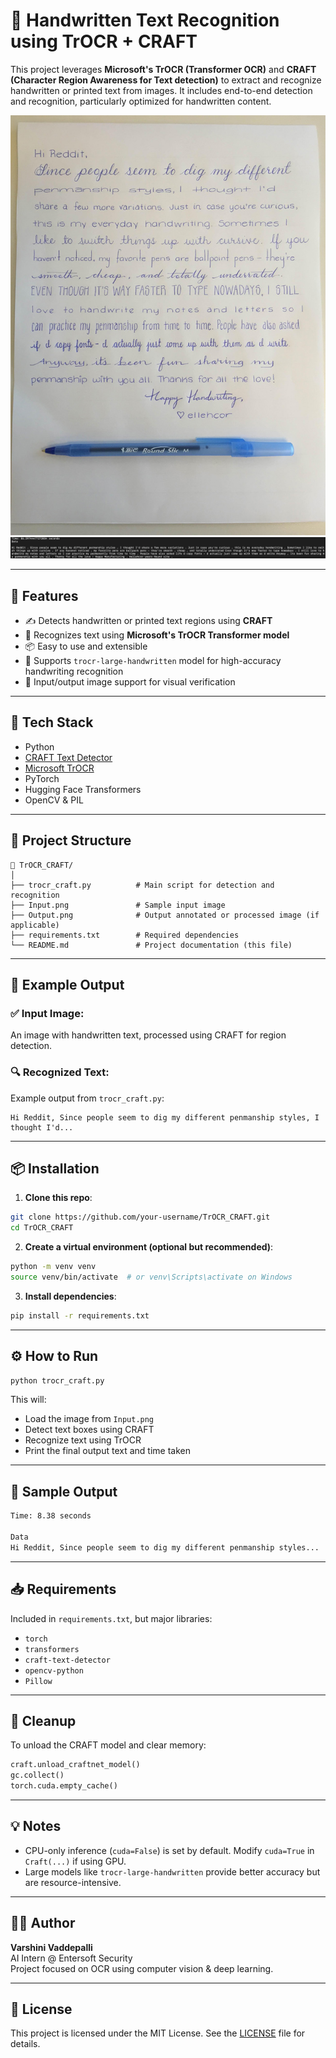 
# 📝 Handwritten Text Recognition using TrOCR + CRAFT

This project leverages **Microsoft's TrOCR (Transformer OCR)** and **CRAFT (Character Region Awareness for Text detection)** to extract and recognize handwritten or printed text from images. It includes end-to-end detection and recognition, particularly optimized for handwritten content.

![Input Image Sample](./Input.png)
![Output Image Sample](./Final_output.png)

---

## 🚀 Features

- ✍️ Detects handwritten or printed text regions using **CRAFT**
- 🤖 Recognizes text using **Microsoft's TrOCR Transformer model**
- 📦 Easy to use and extensible
- 🧠 Supports `trocr-large-handwritten` model for high-accuracy handwriting recognition
- 📸 Input/output image support for visual verification

---

## 🧰 Tech Stack

- Python
- [CRAFT Text Detector](https://github.com/clovaai/CRAFT-pytorch)
- [Microsoft TrOCR](https://huggingface.co/microsoft/trocr-large-handwritten)
- PyTorch
- Hugging Face Transformers
- OpenCV & PIL

---

## 📂 Project Structure

```
📁 TrOCR_CRAFT/
│
├── trocr_craft.py          # Main script for detection and recognition
├── Input.png               # Sample input image
├── Output.png              # Output annotated or processed image (if applicable)
├── requirements.txt        # Required dependencies
└── README.md               # Project documentation (this file)
```

---

## 📸 Example Output

### ✅ Input Image:
An image with handwritten text, processed using CRAFT for region detection.

### 🔍 Recognized Text:
Example output from `trocr_craft.py`:
```
Hi Reddit, Since people seem to dig my different penmanship styles, I thought I'd...
```

---

## 📦 Installation

1. **Clone this repo**:
```bash
git clone https://github.com/your-username/TrOCR_CRAFT.git
cd TrOCR_CRAFT
```

2. **Create a virtual environment (optional but recommended)**:
```bash
python -m venv venv
source venv/bin/activate  # or venv\Scripts\activate on Windows
```

3. **Install dependencies**:
```bash
pip install -r requirements.txt
```

---

## ⚙️ How to Run

```bash
python trocr_craft.py
```

This will:
- Load the image from `Input.png`
- Detect text boxes using CRAFT
- Recognize text using TrOCR
- Print the final output text and time taken

---

## 🧪 Sample Output

```bash
Time: 8.38 seconds

Data
Hi Reddit, Since people seem to dig my different penmanship styles...
```

---

## 📥 Requirements

Included in `requirements.txt`, but major libraries:
- `torch`
- `transformers`
- `craft-text-detector`
- `opencv-python`
- `Pillow`

---

## 🧹 Cleanup

To unload the CRAFT model and clear memory:

```python
craft.unload_craftnet_model()
gc.collect()
torch.cuda.empty_cache()
```

---

## 💡 Notes

- CPU-only inference (`cuda=False`) is set by default. Modify `cuda=True` in `Craft(...)` if using GPU.
- Large models like `trocr-large-handwritten` provide better accuracy but are resource-intensive.

---

## 🧑‍💻 Author

**Varshini Vaddepalli**  
AI Intern @ Entersoft Security  
Project focused on OCR using computer vision & deep learning.

---

## 📄 License

This project is licensed under the MIT License. See the [LICENSE](LICENSE) file for details.
